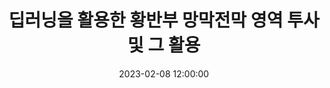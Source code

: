 ---
layout: post
title: 딥러닝을 활용한 황반부 망막전막 영역 투사 및 그 활용
date: '2023-02-08 12:00:00'
categories:
- publication
- publication_domestic
- conference
- conference_domestic
description: |-
  백승주, 조재훈, 이웅섭, 김진현, 한용섭<br />
  한국 소프트웨어공학 학술대회 Vol.25, No.1, Feb 2023
---